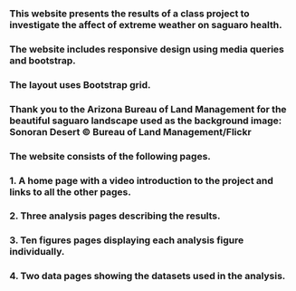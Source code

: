 ### This website presents the results of a class project to investigate the affect of extreme weather on saguaro health.
### The website includes responsive design using media queries and bootstrap.
### The layout uses Bootstrap grid.
### Thank you to the Arizona Bureau of Land Management for the beautiful saguaro landscape used as the background image: Sonoran Desert © Bureau of Land Management/Flickr

### The website consists of the following pages.
### 1. A home page with a video introduction to the project and links to all the other pages.
### 2. Three analysis pages describing the results.
### 3. Ten figures pages displaying each analysis figure individually.
### 4. Two data pages showing the datasets used in the analysis.
